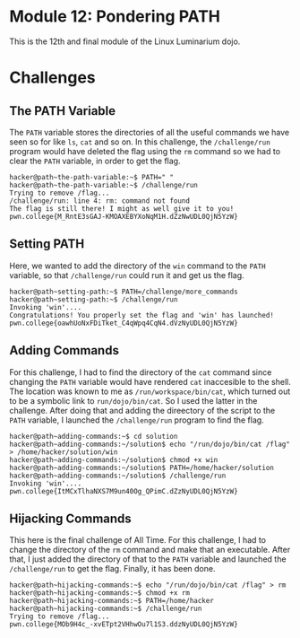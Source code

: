 # Module 12: Pondering PATH
This is the 12th and final module of the Linux Luminarium dojo.
# Challenges
## The PATH Variable 
The `PATH` variable stores the directories of all the useful commands we have seen so for like `ls`, `cat` and so on. In this challenge, the `/challenge/run` program would have deleted the flag using the `rm` command so we had to clear the `PATH` variable, in order to get the flag.
```
hacker@path~the-path-variable:~$ PATH=" "
hacker@path~the-path-variable:~$ /challenge/run
Trying to remove /flag...
/challenge/run: line 4: rm: command not found
The flag is still there! I might as well give it to you!
pwn.college{M_RntE3sGAJ-KMOAXEBYXoNqM1H.dZzNwUDL0QjN5YzW}
```
## Setting PATH
Here, we wanted to add the directory of the `win` command to the `PATH` variable, so that `/challenge/run` could run it and get us the flag.
```
hacker@path~setting-path:~$ PATH=/challenge/more_commands
hacker@path~setting-path:~$ /challenge/run
Invoking 'win'....
Congratulations! You properly set the flag and 'win' has launched!
pwn.college{oawhUoNxFDiTket_C4qWpq4CqN4.dVzNyUDL0QjN5YzW}
```
## Adding Commands
For this challenge, I had to find the directory of the `cat` command since changing the `PATH` variable would have rendered `cat` inaccesible to the shell. The location was known to me as `/run/workspace/bin/cat`, which turned out to be a symbolic link to `run/dojo/bin/cat`. So I used the latter in the challenge. After doing that and adding the direectory of the script to the `PATH` variable, I launched the `/challenge/run` program to find the flag.
```
hacker@path~adding-commands:~$ cd solution
hacker@path~adding-commands:~/solution$ echo "/run/dojo/bin/cat /flag" > /home/hacker/solution/win
hacker@path~adding-commands:~/solution$ chmod +x win
hacker@path~adding-commands:~/solution$ PATH=/home/hacker/solution
hacker@path~adding-commands:~/solution$ /challenge/run
Invoking 'win'....
pwn.college{ItMCxTlhaNXS7M9un40Og_QPimC.dZzNyUDL0QjN5YzW}
```
## Hijacking Commands
This here is the final challenge of All Time. For this challenge, I had to change the directory of the `rm` command and make that an executable. After that, I just added the directory of that to the `PATH` variable and launched the `/challenge/run` to get the flag. Finally, it has been done.
```
hacker@path~hijacking-commands:~$ echo "/run/dojo/bin/cat /flag" > rm
hacker@path~hijacking-commands:~$ chmod +x rm
hacker@path~hijacking-commands:~$ PATH=/home/hacker
hacker@path~hijacking-commands:~$ /challenge/run
Trying to remove /flag...
pwn.college{MOb9H4c_-xvETpt2VHhwOu7l1S3.ddzNyUDL0QjN5YzW}
```

